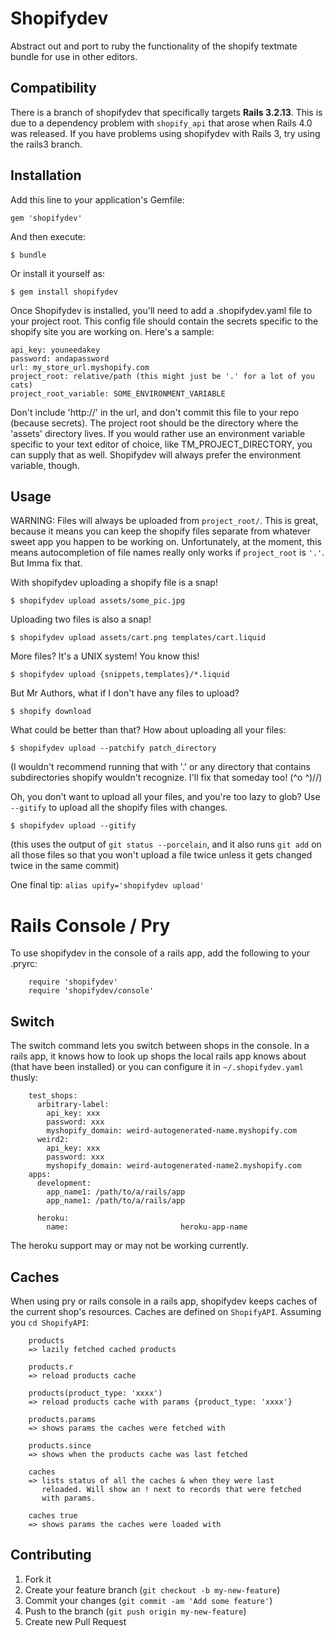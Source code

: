 # Shopifydev

Abstract out and port to ruby the functionality of the shopify textmate bundle for use in other editors.

## Compatibility

There is a branch of shopifydev that specifically targets **Rails 3.2.13**. This is due to a dependency problem with ```shopify_api``` that arose when Rails 4.0 was released. If you have problems using shopifydev with Rails 3, try using the rails3 branch.

## Installation

Add this line to your application's Gemfile:

    gem 'shopifydev'

And then execute:

    $ bundle

Or install it yourself as:

    $ gem install shopifydev

Once Shopifydev is installed, you'll need to add a .shopifydev.yaml file to your project root. This config
file should contain the secrets specific to the shopify site you are working on. Here's a sample:

    api_key: youneedakey
    password: andapassword
    url: my_store_url.myshopify.com
    project_root: relative/path (this might just be '.' for a lot of you cats)
    project_root_variable: SOME_ENVIRONMENT_VARIABLE

Don't include 'http://' in the url, and don't commit this file to your repo (because secrets). The project
root should be the directory where the 'assets' directory lives. If you would rather use an environment
variable specific to your text editor of choice, like TM_PROJECT_DIRECTORY, you can supply that as well.
Shopifydev will always prefer the environment variable, though.

## Usage

WARNING: Files will always be uploaded from `project_root/`. This is great, because it means you can keep 
the shopify files separate from whatever sweet app you happen to be working on. Unfortunately, at the 
moment, this means autocompletion of file names really only works if `project_root` is `'.'`. But Imma fix 
that.

With shopifydev uploading a shopify file is a snap!

    $ shopifydev upload assets/some_pic.jpg

Uploading two files is also a snap!

    $ shopifydev upload assets/cart.png templates/cart.liquid 

More files? It's a UNIX system! You know this!

    $ shopifydev upload {snippets,templates}/*.liquid

But Mr Authors, what if I don't have any files to upload?

    $ shopify download

What could be better than that? How about uploading all your files:

    $ shopifydev upload --patchify patch_directory

(I wouldn't recommend running that with '.' or any directory that contains subdirectories shopify wouldn't recognize. I'll fix that someday too! (^o ^)//)

Oh, you don't want to upload all your files, and you're too lazy to glob?
Use `--gitify` to upload all the shopify files with changes.

    $ shopifydev upload --gitify

(this uses the output of `git status --porcelain`, and it also runs `git add` on all those files so that
you won't upload a file twice unless it gets changed twice in the same commit)

One final tip: `alias upify='shopifydev upload'`

# Rails Console / Pry
To use shopifydev in the console of a rails app, add the following to your .pryrc:

        require 'shopifydev'
        require 'shopifydev/console'


## Switch
The switch command lets you switch between shops in the console. In a rails app, it knows how to look up shops the local rails app knows about (that have been installed) or you can configure it in ```~/.shopifydev.yaml``` thusly:

		test_shops:
		  arbitrary-label:
		    api_key: xxx
		    password: xxx
		    myshopify_domain: weird-autogenerated-name.myshopify.com
		  weird2:
		    api_key: xxx
		    password: xxx
		    myshopify_domain: weird-autogenerated-name2.myshopify.com
		apps:
		  development:
		    app_name1: /path/to/a/rails/app
		    app_name1: /path/to/a/rails/app

		  heroku:
		    name:                         heroku-app-name

The heroku support may or may not be working currently.

## Caches
When using pry or rails console in a rails app, shopifydev keeps caches of the current shop's resources.
Caches are defined on ```ShopifyAPI```.
Assuming you ```cd ShopifyAPI```:

        products
        => lazily fetched cached products
        
        products.r
        => reload products cache
        
        products(product_type: 'xxxx')
        => reload products cache with params {product_type: 'xxxx'}
        
        products.params
        => shows params the caches were fetched with
        
        products.since
        => shows when the products cache was last fetched
        
        caches
        => lists status of all the caches & when they were last
           reloaded. Will show an ! next to records that were fetched
           with params.
        
        caches true
        => shows params the caches were loaded with
        



## Contributing

1. Fork it
2. Create your feature branch (`git checkout -b my-new-feature`)
3. Commit your changes (`git commit -am 'Add some feature'`)
4. Push to the branch (`git push origin my-new-feature`)
5. Create new Pull Request
